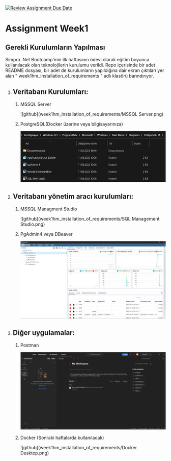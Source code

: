 [![Review Assignment Due Date](https://classroom.github.com/assets/deadline-readme-button-24ddc0f5d75046c5622901739e7c5dd533143b0c8e959d652212380cedb1ea36.svg)](https://classroom.github.com/a/A1ovU9rv)
# Assignment Week1
## Gerekli Kurulumların Yapılması 
Simpra .Net Bootcamp'inin ilk haftasının ödevi olarak eğitim boyunca kullanılacak olan teknolojilerin kurulumu verildi. Repo içerisinde bir adet README dosyası, bir adet de kurulumların yapıldığına dair ekran çıktıları yer alan " week1hm_installation_of_requirements " adlı klasörü barındırıyor.
<ol> 
<li><h2>Veritabanı Kurulumları:</h2></li>
<ol>
<li> MSSQL Server</li>

  ![github](week1hm_installation_of_requirements/MSSQL Server.png)

<li> PostgreSQL(Docker üzerine veya bilgisayarınıza) </li>

  ![github](week1hm_installation_of_requirements/PostgreSQL.png)
</ol>
<li><h2>Veritabanı yönetim aracı kurulumları:</h2></li>
<ol>
<li> MSSQL Managment Studio</li>

  ![github](week1hm_installation_of_requirements/SQL Management Studio.png)

<li> PgAdmin4 veya DBeaver </li>

  ![github](week1hm_installation_of_requirements/Pg4Admin.png)
</ol>
<li><h2>Diğer uygulamalar:</h2></li>
<ol>
<li> Postman</li>

  ![github](week1hm_installation_of_requirements/Postman.png)

<li> Docker (Sonraki haftalarda kullanılacak) </li>

  ![github](week1hm_installation_of_requirements/Docker Desktop.png)
</ol>


